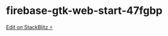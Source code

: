 # firebase-gtk-web-start-47fgbp

[Edit on StackBlitz ⚡️](https://stackblitz.com/edit/firebase-gtk-web-start-47fgbp)